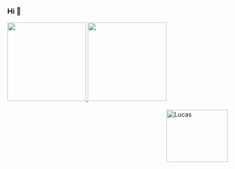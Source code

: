 ### Hi 👋

 <div>
  <a href="https://github.com/lucassantoss1701">
  <img height="180em" src="https://github-readme-stats.vercel.app/api?username=CharllesSilva&show_icons=true&theme=dracula&include_all_commits=true&count_private=true"/>
  <img height="180em" src="https://github-readme-stats.vercel.app/api/top-langs/?username=lucassantoss1701&layout=compact&langs_count=16&theme=dracula"/>
<div>
<div style="display: inline_block"><br>
  <img  height="120" width="140" align="right" alt="Lucas" src="https://inspermileage.netlify.app/static/construction-e8a69aee737e7702b817bd0462e0489c.gif">
</div>
 
